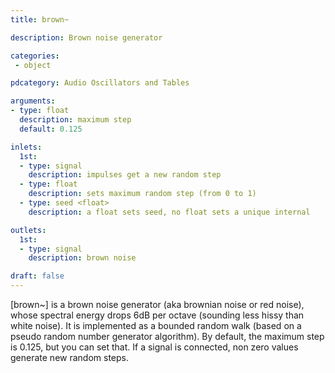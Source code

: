 ```yaml
---
title: brown~

description: Brown noise generator

categories:
 - object

pdcategory: Audio Oscillators and Tables

arguments:
- type: float
  description: maximum step 
  default: 0.125

inlets:
  1st:
  - type: signal
    description: impulses get a new random step
  - type: float
    description: sets maximum random step (from 0 to 1)
  - type: seed <float>
    description: a float sets seed, no float sets a unique internal

outlets:
  1st:
  - type: signal
    description: brown noise

draft: false
---
```


[brown~] is a brown noise generator (aka brownian noise or red noise), whose spectral energy drops 6dB per octave (sounding less hissy than white noise). It is implemented as a bounded random walk (based on a pseudo random number generator algorithm). By default, the maximum step is 0.125, but you can set that. If a signal is connected, non zero values generate new random steps.